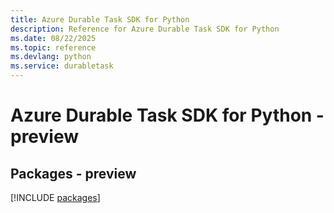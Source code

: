 ```yaml
---
title: Azure Durable Task SDK for Python
description: Reference for Azure Durable Task SDK for Python
ms.date: 08/22/2025
ms.topic: reference
ms.devlang: python
ms.service: durabletask
---
```

# Azure Durable Task SDK for Python - preview
## Packages - preview
[!INCLUDE [packages](durable-task-index.md)]